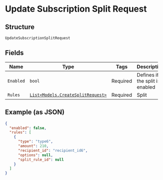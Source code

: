 
# Update Subscription Split Request

## Structure

`UpdateSubscriptionSplitRequest`

## Fields

| Name | Type | Tags | Description |
|  --- | --- | --- | --- |
| `Enabled` | `bool` | Required | Defines if the split is enabled |
| `Rules` | [`List<Models.CreateSplitRequest>`](../../doc/models/create-split-request.md) | Required | Split |

## Example (as JSON)

```json
{
  "enabled": false,
  "rules": [
    {
      "type": "type6",
      "amount": 210,
      "recipient_id": "recipient_id6",
      "options": null,
      "split_rule_id": null
    }
  ]
}
```


